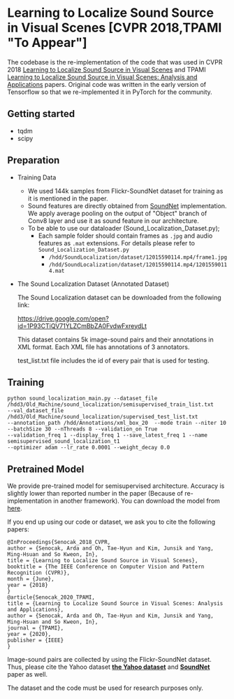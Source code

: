# Learning to Localize Sound Source in Visual Scenes [CVPR 2018,TPAMI "To Appear"]

The codebase is the re-implementation of the code that was used in  CVPR 2018 <a href="https://openaccess.thecvf.com/content_cvpr_2018/papers/Senocak_Learning_to_Localize_CVPR_2018_paper.pdf">Learning to Localize Sound Source in Visual Scenes</a> and TPAMI <a href="https://arxiv.org/abs/1911.09649">Learning to Localize Sound Source in Visual Scenes: Analysis and Applications</a> papers. Original code was written in the early version of Tensorflow so that we re-implemented it in PyTorch for the community.

## Getting started
- tqdm
- scipy

## Preparation

- Training Data

  - We used 144k samples from Flickr-SoundNet dataset for training as it is mentioned in the paper.
  - Sound features are directly obtained from <a href="https://github.com/cvondrick/soundnet">SoundNet</a> implementation. We apply average pooling on the output of "Object" branch of Conv8 layer and use it as sound feature in our architecture.
  - To be able to use our dataloader (Sound_Localization_Dataset.py);
    - Each sample folder should contain frames as `.jpg` and audio features as `.mat` extensions. For details please refer to `Sound_Localization_Dataset.py`
      - `/hdd/SoundLocalization/dataset/12015590114.mp4/frame1.jpg`
      - `/hdd/SoundLocalization/dataset/12015590114.mp4/12015590114.mat`

- The Sound Localization Dataset (Annotated Dataset)

    The Sound Localization dataset can be downloaded from the following link:

    https://drive.google.com/open?id=1P93CTiQV71YLZCmBbZA0FvdwFxreydLt

    This dataset contains 5k image-sound pairs and their annotations in XML format.
    Each XML file has annotations of 3 annotators.

    test_list.txt file includes the id of every pair that is used for testing.

## Training

```
python sound_localization_main.py --dataset_file /hdd3/Old_Machine/sound_localization/semisupervised_train_list.txt  
--val_dataset_file /hdd3/Old_Machine/sound_localization/supervised_test_list.txt 
--annotation_path /hdd/Annotations/xml_box_20  --mode train --niter 10 --batchSize 30 --nThreads 8 --validation_on True 
--validation_freq 1 --display_freq 1 --save_latest_freq 1 --name semisupervised_sound_localization_t1 
--optimizer adam --lr_rate 0.0001 --weight_decay 0.0
```
## Pretrained Model

We provide pre-trained model for semisupervised architecture. Accuracy is slightly lower than reported number in the paper (Because of re-implementation in another framework). You can download the model from <a href="https://drive.google.com/file/d/1JMD-LjHbfZ_yUy-l6tjbI46yYQfH8oS4/view?usp=sharing">here</a>.

If you end up using our code or dataset, we ask you to cite the following papers:

    @InProceedings{Senocak_2018_CVPR,
    author = {Senocak, Arda and Oh, Tae-Hyun and Kim, Junsik and Yang, Ming-Hsuan and So Kweon, In},
    title = {Learning to Localize Sound Source in Visual Scenes},
    booktitle = {The IEEE Conference on Computer Vision and Pattern Recognition (CVPR)},
    month = {June},
    year = {2018}
    }
    @article{Senocak_2020_TPAMI,
    title = {Learning to Localize Sound Source in Visual Scenes: Analysis and Applications},
    author = {Senocak, Arda and Oh, Tae-Hyun and Kim, Junsik and Yang, Ming-Hsuan and So Kweon, In},
    journal = {TPAMI},
    year = {2020},
    publisher = {IEEE}
    }


Image-sound pairs are collected by using the Flickr-SoundNet dataset. Thus, please cite the Yahoo dataset **[the Yahoo dataset](https://webscope.sandbox.yahoo.com/catalog.php?datatype=i&did=67&guccounter=1)** and **[SoundNet](http://projects.csail.mit.edu/soundnet/)** paper as well.

The dataset and the code must be used for research purposes only.
